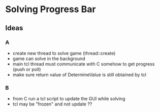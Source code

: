 Solving Progress Bar
====================

Ideas
-----

### A

-   create new thread to solve game (thread::create)
-   game can solve in the background
-   main tcl thread must communicate with C somehow to get progress (push or poll)
-   make sure return value of DetermineValue is still obtained by tcl

### B

-   from C run a tcl script to update the GUI while solving
-   tcl may be "frozen" and not update ??

